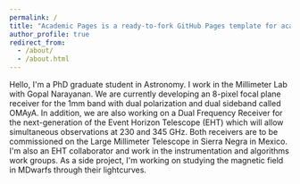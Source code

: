 ```yaml
---
permalink: /
title: "Academic Pages is a ready-to-fork GitHub Pages template for academic personal websites"
author_profile: true
redirect_from: 
  - /about/
  - /about.html
---
```


Hello, I'm a PhD graduate student in Astronomy. I work in the Millimeter Lab with Gopal Narayanan. We are currently developing an 8-pixel focal plane receiver for the 1mm band with dual polarization and dual sideband called OMAyA. In addition, we are also working on a Dual Frequency Receiver for the next-generation of the Event Horizon Telescope (EHT) which will allow simultaneous observations at 230 and 345 GHz. Both receivers are to be commissioned on the Large Millimeter Telescope in Sierra Negra in Mexico. I'm also an EHT collaborator and work in the instrumentation and algorithms work groups. As a side project, I'm working on studying the magnetic field in MDwarfs through their lightcurves.
